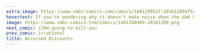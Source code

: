 ```yaml
---
extra_image: https://www.smbc-comics.com/comics/1481299517-20161209after.png
hovertext: If you're wondering why it doesn't make noise when the dad holds it, it's because all dads are dead inside.
image: https://www.smbc-comics.com/comics/1481340469-20161209.png
next_comic: i39m-going-to-kill-you
prev_comic: irrational
title: Accursed Discounts
---
```


